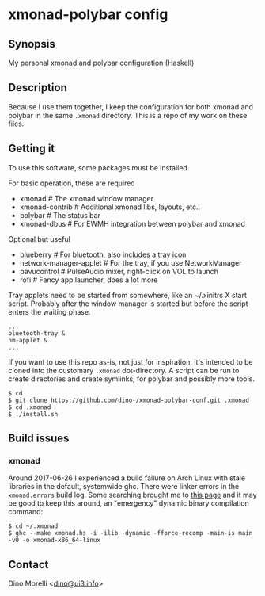 # xmonad-polybar config


## Synopsis

My personal xmonad and polybar configuration (Haskell)


## Description

Because I use them together, I keep the configuration for both
xmonad and polybar in the same `.xmonad` directory. This is a repo
of my work on these files.


## Getting it

To use this software, some packages must be installed

For basic operation, these are required

- xmonad          # The xmonad window manager
- xmonad-contrib  # Additional xmonad libs, layouts, etc..
- polybar         # The status bar
- xmonad-dbus     # For EWMH integration between polybar and xmonad

Optional but useful

- blueberry               # For bluetooth, also includes a tray icon
- network-manager-applet  # For the tray, if you use NetworkManager
- pavucontrol             # PulseAudio mixer, right-click on VOL to launch
- rofi                    # Fancy app launcher, does a lot more

Tray applets need to be started from somewhere, like an ~/.xinitrc X start
script. Probably after the window manager is started but before the script
enters the waiting phase.

    ...
    bluetooth-tray &
    nm-applet &
    ...

If you want to use this repo as-is, not just for inspiration, it's
intended to be cloned into the customary `.xmonad` dot-directory. A script can
be run to create directories and create symlinks, for polybar and possibly more
tools.

    $ cd
    $ git clone https://github.com/dino-/xmonad-polybar-conf.git .xmonad
    $ cd .xmonad
    $ ./install.sh


## Build issues

### xmonad

Around 2017-06-26 I experienced a build failure on Arch Linux with
stale libraries in the default, systemwide ghc. There were linker
errors in the `xmonad.errors` build log. Some searching brought
me to [this page](https://bugs.archlinux.org/task/54561) and it
may be good to keep this around, an "emergency" dynamic binary
compilation command:

    $ cd ~/.xmonad
    $ ghc --make xmonad.hs -i -ilib -dynamic -fforce-recomp -main-is main -v0 -o xmonad-x86_64-linux


## Contact

Dino Morelli <[dino@ui3.info](mailto:dino@ui3.info)>
